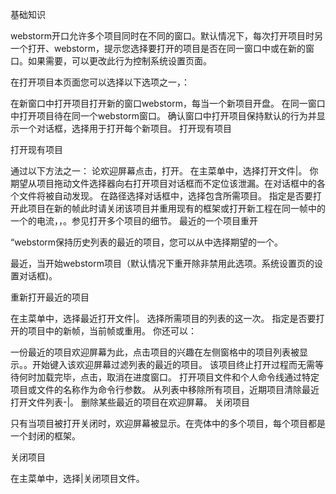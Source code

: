 基础知识

webstorm开口允许多个项目同时在不同的窗口。默认情况下，每次打开项目时另一个打开、webstorm，提示您选择要打开的项目是否在同一窗口中或在新的窗口。如果需要，可以更改此行为控制系统设置页面。

在打开项目本页面您可以选择以下选项之一，：

在新窗口中打开项目打开新的窗口webstorm，每当一个新项目开盘。
在同一窗口中打开项目待在同一个webstorm窗口。
确认窗口中打开项目保持默认的行为并显示一个对话框，选择用于打开每个新项目。
打开现有项目

打开现有项目

通过以下方法之一：
论欢迎屏幕点击，打开。
在主菜单中，选择打开文件|。
你期望从项目拖动文件选择器向右打开项目对话框而不定位该泄漏。在对话框中的各个文件将被自动发现。
在路径选择对话框中，选择包含所需项目。
指定是否要打开此项目在新的帧此时请关闭该项目并重用现有的框架或打开新工程在同一帧中的一个的电流，，。参见打开多个项目的细节。
最近的一个项目重开

“webstorm保持历史列表的最近的项目，您可以从中选择期望的一个。

最近，当开始webstorm项目（默认情况下重开除非禁用此选项。系统设置页的设置对话框)。

重新打开最近的项目

在主菜单中，选择最近打开文件|。
选择所需项目的列表的这一次。
指定是否要打开的项目中的新帧，当前帧或重用。
你还可以：

一份最近的项目欢迎屏幕为此，点击项目的兴趣在左侧窗格中的项目列表被显示。。开始键入该欢迎屏幕过滤列表的最近的项目。
该项目终止打开过程而无需等待何时加载完毕，点击，取消在进度窗口。
打开项目文件和个人命令线通过特定项目或文件的名称作为命令行参数。
从列表中移除所有项目，近期项目清除最近打开文件列表-|。
删除某些最近的项目在欢迎屏幕。
关闭项目

只有当项目被打开关闭时，欢迎屏幕被显示。在壳体中的多个项目，每个项目都是一个封闭的框架。

关闭项目

在主菜单中，选择|关闭项目文件。